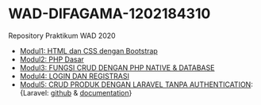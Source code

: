 # WAD-DIFAGAMA-1202184310
Repository Praktikum WAD 2020

* [Modul1: HTML dan CSS dengan Bootstrap](https://github.com/zeeniye/WAD-DIFAGAMA-1202184310/tree/master/MODUL1%20DIFAGAMA)
* [Modul2: PHP Dasar](https://github.com/zeeniye/WAD-DIFAGAMA-1202184310/tree/master/MODUL2%20DIFAGAMA)
* [Modul3: FUNGSI CRUD DENGAN PHP NATIVE & DATABASE](https://github.com/zeeniye/WAD-DIFAGAMA-1202184310/tree/master/MODUL3%20DIFAGAMA)
* [Modul4: LOGIN DAN REGISTRASI](https://github.com/zeeniye/WAD-DIFAGAMA-1202184310/tree/master/MODUL4%20DIFAGAMA)
* [Modul5: CRUD PRODUK DENGAN LARAVEL TANPA AUTHENTICATION](): {Laravel: [github](https://github.com/laravel/laravel) & [documentation](https://laravel.com/docs/8.x)}

